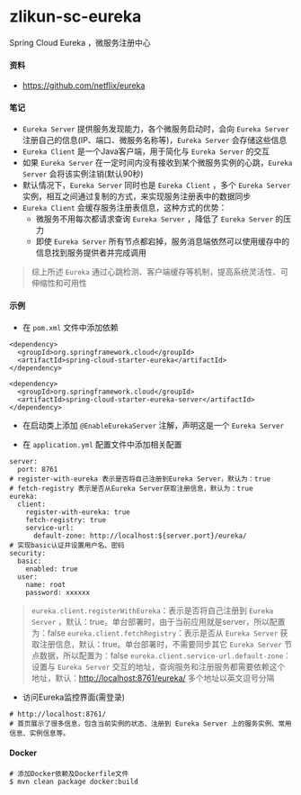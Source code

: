 # zlikun-sc-eureka
Spring Cloud Eureka ，微服务注册中心

#### 资料
- <https://github.com/netflix/eureka>

#### 笔记
- `Eureka Server` 提供服务发现能力，各个微服务启动时，会向 `Eureka Server` 注册自己的信息(IP、端口、微服务名称等)，`Eureka Server` 会存储这些信息
- `Eureka Client` 是一个Java客户端，用于简化与 `Eureka Server` 的交互
- 如果 `Eureka Server` 在一定时间内没有接收到某个微服务实例的心跳，`Eureka Server` 会将该实例注销(默认90秒)
- 默认情况下，`Eureka Server` 同时也是 `Eureka Client` ，多个 `Eureka Server` 实例，相互之间通过复制的方式，来实现服务注册表中的数据同步
- `Eureka Client` 会缓存服务注册表信息，这种方式的优势：
  - 微服务不用每次都请求查询 `Eureka Server` ，降低了 `Eureka Server` 的压力
  - 即使 `Eureka Server` 所有节点都宕掉，服务消息端依然可以使用缓存中的信息找到服务提供者并完成调用

> 综上所述 `Eureka` 通过心跳检测、客户端缓存等机制，提高系统灵活性、可伸缩性和可用性

#### 示例
- 在 `pom.xml` 文件中添加依赖

```
<dependency>
  <groupId>org.springframework.cloud</groupId>
  <artifactId>spring-cloud-starter-eureka</artifactId>
</dependency>

<dependency>
  <groupId>org.springframework.cloud</groupId>
  <artifactId>spring-cloud-starter-eureka-server</artifactId>
</dependency>
```
- 在启动类上添加 `@EnableEurekaServer` 注解，声明这是一个 `Eureka Server`

- 在 `application.yml` 配置文件中添加相关配置

```
server:
  port: 8761
# register-with-eureka 表示是否将自己注册到Eureka Server，默认为：true
# fetch-registry 表示是否从Eureka Server获取注册信息，默认为：true
eureka:
  client:
    register-with-eureka: true
    fetch-registry: true
    service-url:
      default-zone: http://localhost:${server.port}/eureka/
# 实现basic认证并设置用户名、密码
security:
  basic:
    enabled: true
  user:
    name: root
    password: xxxxxx
```
> `eureka.client.registerWithEureka`：表示是否将自己注册到 `Eureka Server` ，默认：true。单台部署时，由于当前应用就是server，所以配置为：false
> `eureka.client.fetchRegistry`：表示是否从 `Eureka Server` 获取注册信息，默认：true。单台部署时，不需要同步其它 `Eureka Server` 节点数据，所以配置为：false
> `eureka.client.service-url.default-zone`：设置与 `Eureka Server` 交互的地址，查询服务和注册服务都需要依赖这个地址，默认：<http://localhost:8761/eureka/> 多个地址以英文逗号分隔

- 访问Eureka监控界面(需登录)

```
# http://localhost:8761/
# 首页展示了很多信息，包含当前实例的状态、注册到 Eureka Server 上的服务实例、常用信息、实例信息等。
```

#### Docker
```
# 添加Docker依赖及Dockerfile文件
$ mvn clean package docker:build
```
